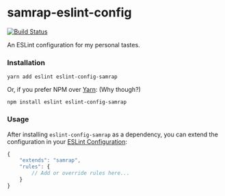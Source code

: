 # samrap-eslint-config

[![Build Status](https://travis-ci.org/samrap/eslint-config-samrap.svg?branch=master)](https://travis-ci.org/samrap/eslint-config-samrap)

An ESLint configuration for my personal tastes.

### Installation

```
yarn add eslint eslint-config-samrap
```

Or, if you prefer NPM over [Yarn](https://yarnpkg.com): (Why though?)

```
npm install eslint eslint-config-samrap
```

### Usage

After installing `eslint-config-samrap` as a dependency, you can extend the configuration in your [ESLint Configuration](http://eslint.org/docs/user-guide/configuring):

```javascript
{
    "extends": "samrap",
    "rules": {
        // Add or override rules here...
    }
}
```
